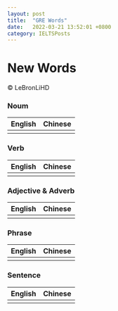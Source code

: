 ```yaml
---
layout: post
title:  "GRE Words"
date:   2022-03-21 13:52:01 +0800
category: IELTSPosts
---
```


# New Words

&copy; LeBronLiHD


### Noum

|English | Chinese|
|:----:|:----:|
| | |


### Verb

|English | Chinese|
|:----:|:----:|
| | |


### Adjective & Adverb

|English | Chinese|
|:----:|:----:|
| | |


### Phrase

|English | Chinese|
|:----:|:----:|
| | |


### Sentence

|English | Chinese|
|:----:|:----:|
| | |
